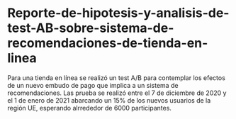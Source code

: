 # Reporte-de-hipotesis-y-analisis-de-test-AB-sobre-sistema-de-recomendaciones-de-tienda-en-linea
Para una tienda en línea se realizó un test A/B para contemplar los efectos de un nuevo embudo de pago que implica a un sistema de recomendaciones. Las prueba se realizó entre el 7 de diciembre de 2020 y el 1 de enero de 2021 abarcando un 15% de los nuevos usuarios de la región UE, esperando alrrededor de 6000 participantes.
